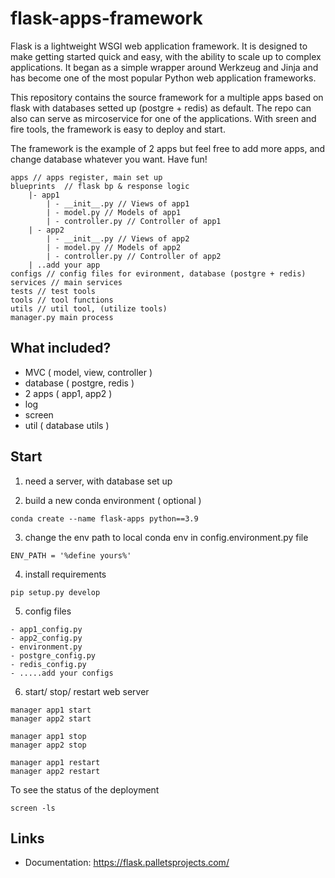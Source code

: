 # flask-apps-framework
Flask is a lightweight WSGI web application framework. It is designed to make getting started quick and easy, with the ability to scale up to complex applications. It began as a simple wrapper around Werkzeug and Jinja and has become one of the most popular Python web application frameworks.

This repository contains the source framework for a multiple apps based on flask with databases setted up (postgre + redis) as default. The repo can also can serve as mircoservice for one of the applications. With sreen and fire tools, the framework is easy to deploy and start.

The framework is the example of 2 apps but feel free to add more apps, and change database whatever you want. Have fun! 

```
apps // apps register, main set up 
blueprints  // flask bp & response logic 
    |- app1 
        | - __init__.py // Views of app1
        | - model.py // Models of app1
        | - controller.py // Controller of app1
    | - app2
        | - __init__.py // Views of app2
        | - model.py // Models of app2
        | - controller.py // Controller of app2
    | ..add your app
configs // config files for evironment, database (postgre + redis)
services // main services
tests // test tools
tools // tool functions
utils // util tool, (utilize tools)
manager.py main process
```

## What included?
- MVC ( model, view, controller )
- database ( postgre, redis )
- 2 apps ( app1, app2 )
- log
- screen
- util ( database utils )

## Start
1. need a server, with database set up

2. build a new conda environment ( optional )
```
conda create --name flask-apps python==3.9
```

3. change the env path to local conda env in config.environment.py file
```
ENV_PATH = '%define yours%'
```

4. install requirements
```
pip setup.py develop
```

5. config files
```
- app1_config.py
- app2_config.py
- environment.py
- postgre_config.py
- redis_config.py
- .....add your configs
```

6. start/ stop/ restart web server
```
manager app1 start
manager app2 start

manager app1 stop
manager app2 stop

manager app1 restart
manager app2 restart
```

To see the status of the deployment
```
screen -ls
```

Links
-----

-   Documentation: https://flask.palletsprojects.com/
